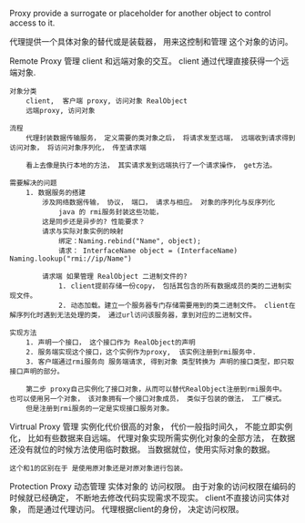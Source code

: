  

Proxy provide a surrogate or placeholder for another object to control access to it.

代理提供一个具体对象的替代或是装载器， 用来这控制和管理 这个对象的访问。

Remote Proxy
    管理 client 和远端对象的交互。 client 通过代理直接获得一个远端对象.

    对象分类
        client,  客户端 proxy, 访问对象 RealObject
        远端proxy, 访问对象

    流程
        代理封装数据传输服务， 定义需要的类对象之后， 将请求发至远端， 远端收到请求得到 访问对象， 将访问对象序列化， 传至请求端

        看上去像是执行本地的方法， 其实请求发到远端执行了一个请求操作， get方法。

    需要解决的问题
        1. 数据服务的搭建
            涉及网络数据传输， 协议， 端口， 请求与相应。 对象的序列化与反序列化
                java 的 rmi服务封装这些功能， 
            这是同步还是异步的? 性能要求？
            请求与实际对象实例的映射
                绑定：Naming.rebind("Name", object);
                请求： InterfaceName object = (InterfaceName) Naming.lookup("rmi://ip/Name")

            请求端 如果管理 RealObject 二进制文件的?
                1. client提前存储一份copy， 包括其包含的所有数据成员的类的二进制实现文件。
                2. 动态加载。建立一个服务器专门存储需要用到的类二进制文件。 client在解序列化时遇到无法处理的类， 通过url访问该服务器，拿到对应的二进制文件。
    
    实现方法 
        1. 声明一个接口， 这个接口作为 RealObject的声明
        2. 服务端实现这个接口，这个实例作为proxy,  该实例注册到rmi服务中.
        3. 客户端通过rmi服务向 服务端请求, 得到对象 类型转换为 声明的接口类型，即只取接口声明的部分。

        第二步 proxy自己实例化了接口对象，从而可以替代RealObject注册到rmi服务中。 也可以使用另一个对象， 该对象拥有一个接口对象成员， 类似于包装的做法， 工厂模式。 
        但是注册到rmi服务的一定是实现接口服务对象。 


Virtrual Proxy
    管理 实例化代价很高的对象， 代价一般指时间久， 不能立即实例化， 比如有些数据来自远端。 代理对象实现所需实例化对象的全部方法， 在数据还没有就位的时候方法使用临时数据。 当数据就位，使用实际对象的数据。 

    这个和1的区别在于 是使用原对象还是对原对象进行包装。  

Protection Proxy
    动态管理 实体对象的 访问权限。 由于对象的访问权限在编码的时候就已经确定， 不断地去修改代码实现需求不现实。 
    client不直接访问实体对象， 而是通过代理访问。 代理根据client的身份， 决定访问权限。 

